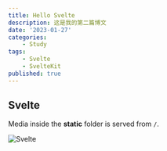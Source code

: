 ```yaml
---
title: Hello Svelte
description: 这是我的第二篇博文
date: '2023-01-27'
categories:
    - Study
tags:
    - Svelte
    - SvelteKit
published: true
---
```


## Svelte

Media inside the **static** folder is served from `/`.

![Svelte](svelte.png)

